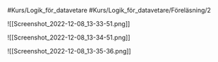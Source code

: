 #Kurs/Logik_för_datavetare #Kurs/Logik_för_datavetare/Föreläsning/2 

![[Screenshot_2022-12-08_13-33-51.png]]

![[Screenshot_2022-12-08_13-34-51.png]]

![[Screenshot_2022-12-08_13-35-36.png]]